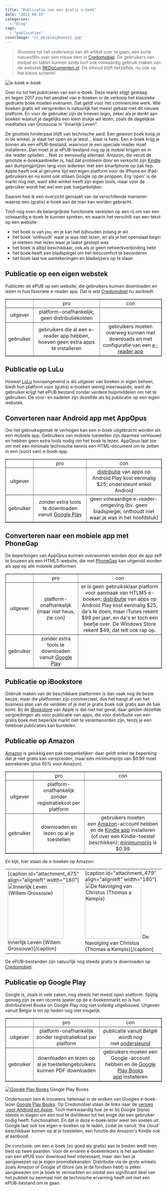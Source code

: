 ```yaml
---
title: "Publicatie van een gratis e-boek"
date: "2013-09-15"
categories: 
  - "blog"
tags: 
  - "publicaties"
coverImage: "cc_ebibleiphone21.jpg"
---
```


> Alvorens tot het onderwerp van dit artikel over te gaan, een korte nieuwsflits over een nieuw item in [Credomobiel](/page/mobiele-websites/). De gebruikers van mobiel en tablet kunnen sinds kort ook volwaardig gebruik maken van de webstek [RKDocumenten.nl](http://www.rkdocumenten.nl/rkdocs/). De inhoud blijft hetzelfde, nu ook op het kleine scherm!

![e-boek](images/cc_ebibleiphone21.jpg?w=150) e-boek

Over nu tot het publiceren van een e-boek. Deze markt stijgt gestaag en tegen 2017 zou het aandeel van e-boeken in de verkoop het klassieke gedrukte boek moeten evenaren. Dat geldt voor het commerciële werk. Wie boeken gratis wil verspreiden is natuurlijk het meest gebaat met dit nieuwe platform. En voor de gebruiker zijn de troeven legio, zeker als je denkt aan boeken waaruit je dagelijks een klein stukje wil lezen, zoals de dagelijkse meditaties van Grossouw in "Innerlijk Leven".

De grootste hinderpaal blijft van technische aard. Een gewoon boek koop je in de winkel, je slaat het open en je leest… klaar is kees. Een e-boek krijg je binnen als een ePUB-bestand, waarvoor je een speciale reader moet installeren. Dan moet je je ePUB-bestand nog op je mobiel krijgen en in die reader opladen… Niet zo eenvoudig allemaal. Amazon, die veruit de grootste e-boekaanbieder is, had dat probleem door en verkocht zijn [Kindle](https://kindle.amazon.com/) aan dumpingprijzen lang voor iedereen met een smartphone op zak liep. Apple heeft ook al geruime tijd een eigen platform voor de iPhone en iPad-gebruikers en nu komt ook stilaan Google op de proppen. Erg 'open' is de markt nog niet, want elke winkel heeft zijn eigen tools, maar voor de gebruiker wordt het wel een pak toegankelijker.

Daarom heb ik een overzicht gemaakt van de verschillende manieren waarop een (gratis) e-boek aan de man kan worden gebracht.

Toch nog even de belangrijkste functionele vereisten op een rij om van een volwaardig e-boek te kunnen spreken, en waarin het verschilt van een tekst op een website:

- het boek is van jou, en je kan het bijhouden zolang je wil
- het boek 'onthoudt' waar je was met lezen, en als je het openslaat begin je meteen met lezen waar je laatst gestopt was
- het boek is altijd beschikbaar, ook als je geen netwerkverbinding hebt
- het boek heeft een bladspiegel om het leescomfort te bevorderen
- het boek laat toe aantekeningen en bladwijzers op te slaan

## Publicatie op een eigen webstek

Publiceer de ePUB op een website, die gebruikers kunnen downloaden en lezen in hun favoriete e-reader app. Dat is wat [Credomobiel](/page/e-boeken/) nu aanbiedt.

<table style="text-align:center;" border="1" cellspacing="0" cellpadding="3"><tbody><tr><td></td><td>pro</td><td>con</td></tr><tr><td>uitgever</td><td>platform-onafhankelijk; geen distributiekosten</td><td></td></tr><tr><td>gebruiker</td><td>gebruikers die al een e-reader app hebben, hoeven geen extra apps te installeren</td><td>gebruikers moeten overweg kunnen met downloads en met configuratie van een&nbsp;<a href="https://play.google.com/store/apps/details?id=com.google.android.apps.books">e-reader app</a></td></tr></tbody></table>

## Publicatie op LuLu

Hoewel [LuLu](http://www.lulu.com/shop) toonaangevend is als uitgever van boeken in eigen beheer, biedt hun platform voor (gratis) e-boeken weinig meerwaarde, want de gebruiker krijgt het ePUB bestand zonder verdere hulpmiddelen om het te gebruiken. De voor- en nadelen zijn dezelfde als bij publicatie op een eigen webstek.

## Converteren naar Android app met AppOpus

Om het gebruiksgemak te verhogen kan een e-boek uitgebracht worden als een mobiele app. Gebruikers van mobiele toestellen zijn daarmee vertrouwd en hebben geen extra tools nodig om het boek te lezen. AppOpus laat toe om met een minimale technische kennis een HTML-document om te zetten in een (soort van) e-boek-app.

<table style="text-align:center;" border="1" cellspacing="0" cellpadding="3"><tbody><tr><td></td><td>pro</td><td>con</td></tr><tr><td>uitgever</td><td></td><td><a href="http://stackoverflow.com/questions/14070239/what-are-the-fees-to-develop-on-ios-android-and-wp">distributie</a>&nbsp;van apps op Android Play kost eenmalig $25; ondersteunt enkel Android</td></tr><tr><td>gebruiker</td><td>zonder extra tools te downloaden vanuit&nbsp;<a href="https://play.google.com/store/apps">Google Play</a></td><td>geen volwaardige e-reader-omgeving (bv. geen bladspiegel, onthoudt niet waar je was in het hoofdstuk)</td></tr></tbody></table>

## Converteren naar een mobiele app met PhoneGap

De beperkingen van AppOpus kunnen overwonnen worden door de app zelf te bouwen als een HTML5-website, die met [PhoneGap](http://phonegap.com/) kan uitgerold worden als app op alle mobiele platformen.

<table style="text-align:center;" border="1" cellspacing="0" cellpadding="3"><tbody><tr><td></td><td>pro</td><td>con</td></tr><tr><td>uitgever</td><td>platform-onafhankelijk (maar niet heus, zie con)</td><td>er is geen gebruiksklaar platform voor aanmaak van HTLM5 e-boeken; <a href="http://stackoverflow.com/questions/14070239/what-are-the-fees-to-develop-on-ios-android-and-wp">distributie</a>&nbsp;van apps op Android Play kost eenmalig $25, da's te doen, maar iTunes rekent $99 per jaar, en da's er toch een beetje over. De Windows Store rekent $49, dat telt ook rap op.</td></tr><tr><td>gebruiker</td><td>zonder extra tools te downloaden vanuit&nbsp;<a href="https://play.google.com/store/apps">Google Play</a></td><td></td></tr></tbody></table>

## Publicatie op iBookstore

Gebruik maken van de beschikbare platformen is dan vaak nog de beste keuze, maar die platformen zijn commercieel, dus het hangt af van het business plan van de verdeler of je met je gratis boek ook gratis aan de bak komt. Bij de [iBookstore](https://itunesconnect.apple.com/WebObjects/iTunesConnect.woa/wo/2.0.0.7.3.0.9.3.1.11.1.0.21) van Apple is dat niet het geval, daar gelden dezelfde vergoedingen als voor publicatie van apps, die voor distributie van een gratis boek met beperkte markt niet te verantwoorden zijn, tenzij je een heleboel publicaties kan bundelen.

## Publicatie op Amazon

[Amazon](http://www.amazon.com/gp/feature.html?ie=UTF8&docId=1000234621) is gelukkig een pak toegankelijker: daar geldt enkel de beperking dat je niet gratis kan verspreiden, maar een minimumprijs van $0.99 moet aanrekenen (plus 65% voor Amazon).

<table style="text-align:center;" border="1" cellspacing="0" cellpadding="3"><tbody><tr><td></td><td>pro</td><td>con</td></tr><tr><td>uitgever</td><td>platform-onafhankelijk zonder registratiekost per platform</td><td></td></tr><tr><td>gebruiker</td><td>downloaden en lezen op al je toestellen</td><td>gebruikers moeten een&nbsp;<a href="http://www.amazon.com/ref=gno_logo">Amazon</a>-account hebben en de&nbsp;<a href="http://www.amazon.com/gp/feature.html/ref=dig_arl_box?ie=UTF8&amp;docId=1000493771">Kindle app</a>&nbsp;installeren (of over een Kindle-toestel beschikken); <a href="https://kdp.amazon.com/self-publishing/help?topicId=A301WJ6XCJ8KW0">minimumprijs</a>&nbsp;is $0.99</td></tr></tbody></table>

En kijk, hier staan de e-boeken op Amazon:

<table><tbody><tr><td><div></div>[caption id="attachment_475" align="alignleft" width="180"]<a href="http://www.amazon.com/dp/B00F58L6AU"><img class=" wp-image-475  " title="Innerlijk Leven (Willem Grossouw)" src="images/61ndzt528tl_bo2204203200_pisitbstickerarrowclicktopright3576_aa278_pikin4bottomright5822_aa300_sh20_ou01_1.jpg" alt="Innerlijk Leven (Willem Grossouw)" width="180" height="180"></a> Innerlijk Leven (Willem Grossouw)[/caption]</td><td><div></div>[caption id="attachment_479" align="alignleft" width="180"]<a href="http://www.amazon.com/dp/B00F758136"><img class=" wp-image-479  " src="images/51gmexmkobl_bo2204203200_pisitbstickerarrowclicktopright3576_aa278_pikin4bottomright5822_aa300_sh20_ou01_1.jpg" alt="De Navolging van Christus (Thomas a Kempis)" width="180" height="180"></a> De Navolging van Christus (Thomas a Kempis)[/caption]</td></tr></tbody></table>

De ePUB-bestanden zijn natuurlijk nog steeds gratis te downloaden op [Credomobiel](/page/e-boeken/).

## Publicatie op Google Play

Google is, zoals in vele zaken, nog steeds het meest open platform. Spijtig genoeg zijn ze een recente speler op de e-boekenmarkt en is hun distributienet Books on Google Play nog niet volledig uitgebouwd. Uitgeven vanuit Belgie is tot op heden nog niet mogelijk.

<table style="text-align:center;" border="1" cellspacing="0" cellpadding="3"><tbody><tr><td></td><td>pro</td><td>con</td></tr><tr><td>uitgever</td><td>platform-onafhankelijk zonder registratiekost per platform</td><td>publicatie vanuit België wordt nog niet&nbsp;<a href="https://support.google.com/books/partner/answer/2987594">ondersteund</a></td></tr><tr><td>gebruiker</td><td>downloaden en lezen op al je toestellengebruikers kunnen PDF downloaden</td><td>gebruikers moeten een Google-account hebben en de&nbsp;<a href="https://play.google.com/store/apps/details?id=com.google.android.apps.books">Google Play Books app</a>&nbsp;installeren</td></tr></tbody></table>



[![Google Play Books](images/googleplaybooks1.png?w=150)](https://play.google.com/store/apps/details?id=com.google.android.apps.books) Google Play Books

Ondertussen ben ik trouwens helemaal in de wolken van Googles e-boek-lezer [Google Play Books](https://play.google.com/store/apps/details?id=com.google.android.apps.books). Op Credomobiel staan de links naar de [versies  voor Android en Apple](/page/e-boeken/). Toch merkwaardig hoe ze er bij Google (bijna) steeds in slagen om een tool te distilleren tot het enige dat een gebruiker nodig heeft: functionaliteit. En dat is deze e-boek-lezer weer ten voeten uit. Google laat ook toe eigen e-boeken op te laden, zodat ze vanuit 'the cloud' beschikbaar komen op al je toestellen, een functie die Amazon's Kindle ook al aanbood.

De conclusie: om een e-boek (zo goed als gratis) aan te bieden wedt men best op twee paarden. Voor de ervaren e-boekenlezers is het aanbieden van een ePUB voor download heel interessant, maar dan ben je aangewezen op je eigen promotiekanalen. Distributie via de grote winkels zoals Amazon of Google of iStore (als je de fondsen hebt) is zeker aangewezen om je boek te vermarkten en omdat een significant deel van het publiek nu eenmaal niet de technische ervarning heeft om met een ePUB-bestand om te gaan.
